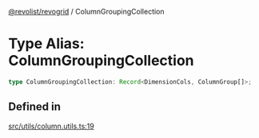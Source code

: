 [@revolist/revogrid](README.md) / ColumnGroupingCollection

# Type Alias: ColumnGroupingCollection

```ts
type ColumnGroupingCollection: Record<DimensionCols, ColumnGroup[]>;
```

## Defined in

[src/utils/column.utils.ts:19](https://github.com/revolist/revogrid/blob/7dbd661cfbca0ebdb4daac15bcf7a7879e23703b/src/utils/column.utils.ts#L19)

